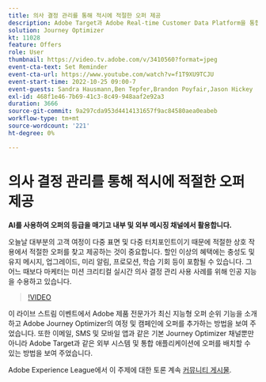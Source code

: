 ```yaml
---
title: 의사 결정 관리를 통해 적시에 적절한 오퍼 제공
description: Adobe Target과 Adobe Real-time Customer Data Platform을 통합하여 보다 개인화된 고객 경험을 제공할 수 있습니다. 이 라이브스트림 이벤트에서 이 두 플랫폼을 통합하여 기업이 실시간으로 데이터를 수집한 다음 타겟팅된 경험을 생성하고 테스트하는 방법을 살펴보십시오. 라이브 데모에서 이 강력한 기능의 전체적인 프로세스를 확인하십시오.
solution: Journey Optimizer
kt: 11028
feature: Offers
role: User
thumbnail: https://video.tv.adobe.com/v/3410560?format=jpeg
event-cta-text: Set Reminder
event-cta-url: https://www.youtube.com/watch?v=f1T9XU9TCJU
event-start-time: 2022-10-25 09:00-7
event-guests: Sandra Hausmann,Ben Tepfer,Brandon Poyfair,Jason Hickey
exl-id: 468f1e46-7b69-41c3-8c49-948aaf2e92a3
duration: 3666
source-git-commit: 9a297cda953d4414131657f9ac84580aea0eabeb
workflow-type: tm+mt
source-wordcount: '221'
ht-degree: 0%

---
```


# 의사 결정 관리를 통해 적시에 적절한 오퍼 제공

**AI를 사용하여 오퍼의 등급을 매기고 내부 및 외부 메시징 채널에서 활용합니다.**

오늘날 대부분의 고객 여정이 다중 표면 및 다중 터치포인트이기 때문에 적절한 상호 작용에서 적절한 오퍼를 찾고 제공하는 것이 중요합니다. 할인 이상의 혜택에는 충성도 및 유지 메시지, 업그레이드, 미리 알림, 프로모션, 학습 기회 등이 포함될 수 있습니다. 그 어느 때보다 마케터는 미션 크리티컬 실시간 의사 결정 관리 사용 사례를 위해 인공 지능을 수용하고 있습니다.

>[!VIDEO](https://video.tv.adobe.com/v/3410560/?quality=12&learn=on)

이 라이브 스트림 이벤트에서 Adobe 제품 전문가가 최신 지능형 오퍼 순위 기능을 소개하고 Adobe Journey Optimizer의 여정 및 캠페인에 오퍼를 추가하는 방법을 보여 주었습니다.  또한 이메일, SMS 및 모바일 앱과 같은 기본 Journey Optimizer 채널뿐만 아니라 Adobe Target과 같은 외부 시스템 및 통합 애플리케이션에 오퍼를 배치할 수 있는 방법을 보여 주었습니다.

Adobe Experience League에서 이 주제에 대한 토론 계속 [커뮤니티 게시물](https://experienceleaguecommunities.adobe.com/t5/journey-optimizer-discussions/experience-league-live-post-session-discussion-deliver-the-right/m-p/554802#M55).
